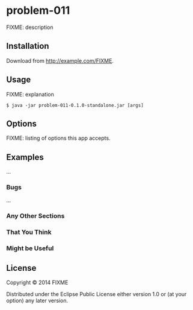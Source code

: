 # problem-011

FIXME: description

## Installation

Download from http://example.com/FIXME.

## Usage

FIXME: explanation

    $ java -jar problem-011-0.1.0-standalone.jar [args]

## Options

FIXME: listing of options this app accepts.

## Examples

...

### Bugs

...

### Any Other Sections
### That You Think
### Might be Useful

## License

Copyright © 2014 FIXME

Distributed under the Eclipse Public License either version 1.0 or (at
your option) any later version.
